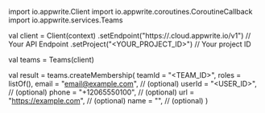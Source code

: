 import io.appwrite.Client
import io.appwrite.coroutines.CoroutineCallback
import io.appwrite.services.Teams

val client = Client(context)
    .setEndpoint("https://<REGION>.cloud.appwrite.io/v1") // Your API Endpoint
    .setProject("<YOUR_PROJECT_ID>") // Your project ID

val teams = Teams(client)

val result = teams.createMembership(
    teamId = "<TEAM_ID>", 
    roles = listOf(), 
    email = "email@example.com", // (optional)
    userId = "<USER_ID>", // (optional)
    phone = "+12065550100", // (optional)
    url = "https://example.com", // (optional)
    name = "<NAME>", // (optional)
)
